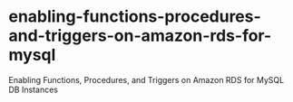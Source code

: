 # enabling-functions-procedures-and-triggers-on-amazon-rds-for-mysql
Enabling Functions, Procedures, and Triggers on Amazon RDS for MySQL DB Instances
